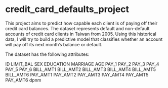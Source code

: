 # credit_card_defaults_project


This project aims to predict how capable each client is of paying off their credit card balances. 
The dataset represents default and non-default accounts of credit card clients in Taiwan from 2005. 
Using this historical data, I will try to build a predictive model that classifies whether an account will pay off its next month’s balance or default. 

The dataset has the following attributes: 

ID
LIMIT_BAL
SEX
EDUCATION
MARRIAGE
AGE
PAY_1
PAY_2
PAY_3
PAY_4
PAY_5
PAY_6
BILL_AMT1
BILL_AMT2
BILL_AMT3
BILL_AMT4
BILL_AMT5
BILL_AMT6
PAY_AMT1
PAY_AMT2
PAY_AMT3
PAY_AMT4
PAY_AMT5
PAY_AMT6
dpnm
